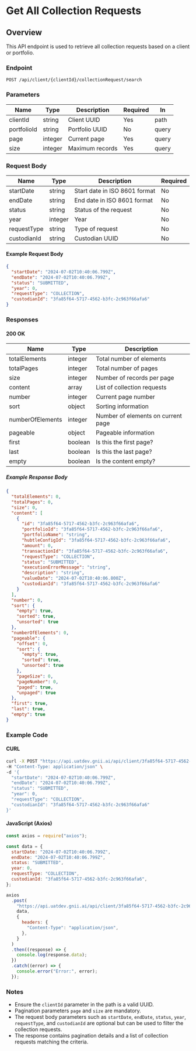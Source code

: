 # Get All Collection Requests

## Overview

This API endpoint is used to retrieve all collection requests based on a client or portfolio.

### Endpoint

```
POST /api/client/{clientId}/collectionRequest/search
```

### Parameters

| Name        | Type    | Description     | Required | In    |
| ----------- | ------- | --------------- | -------- | ----- |
| clientId    | string  | Client UUID     | Yes      | path  |
| portfolioId | string  | Portfolio UUID  | No       | query |
| page        | integer | Current page    | Yes      | query |
| size        | integer | Maximum records | Yes      | query |

### Request Body

| Name        | Type    | Description                   | Required |
| ----------- | ------- | ----------------------------- | -------- |
| startDate   | string  | Start date in ISO 8601 format | No       |
| endDate     | string  | End date in ISO 8601 format   | No       |
| status      | string  | Status of the request         | No       |
| year        | integer | Year                          | No       |
| requestType | string  | Type of request               | No       |
| custodianId | string  | Custodian UUID                | No       |

#### Example Request Body

```json
{
  "startDate": "2024-07-02T10:40:06.799Z",
  "endDate": "2024-07-02T10:40:06.799Z",
  "status": "SUBMITTED",
  "year": 0,
  "requestType": "COLLECTION",
  "custodianId": "3fa85f64-5717-4562-b3fc-2c963f66afa6"
}
```

### Responses

#### 200 OK

| Name             | Type    | Description                        |
| ---------------- | ------- | ---------------------------------- |
| totalElements    | integer | Total number of elements           |
| totalPages       | integer | Total number of pages              |
| size             | integer | Number of records per page         |
| content          | array   | List of collection requests        |
| number           | integer | Current page number                |
| sort             | object  | Sorting information                |
| numberOfElements | integer | Number of elements on current page |
| pageable         | object  | Pageable information               |
| first            | boolean | Is this the first page?            |
| last             | boolean | Is this the last page?             |
| empty            | boolean | Is the content empty?              |

##### Example Response Body

```json
{
  "totalElements": 0,
  "totalPages": 0,
  "size": 0,
  "content": [
    {
      "id": "3fa85f64-5717-4562-b3fc-2c963f66afa6",
      "portfolioId": "3fa85f64-5717-4562-b3fc-2c963f66afa6",
      "portfolioName": "string",
      "hubtleConfigId": "3fa85f64-5717-4562-b3fc-2c963f66afa6",
      "amount": 0,
      "transactionId": "3fa85f64-5717-4562-b3fc-2c963f66afa6",
      "requestType": "COLLECTION",
      "status": "SUBMITTED",
      "executionErrorMessage": "string",
      "description": "string",
      "valueDate": "2024-07-02T10:40:06.800Z",
      "custodianId": "3fa85f64-5717-4562-b3fc-2c963f66afa6"
    }
  ],
  "number": 0,
  "sort": {
    "empty": true,
    "sorted": true,
    "unsorted": true
  },
  "numberOfElements": 0,
  "pageable": {
    "offset": 0,
    "sort": {
      "empty": true,
      "sorted": true,
      "unsorted": true
    },
    "pageSize": 0,
    "pageNumber": 0,
    "paged": true,
    "unpaged": true
  },
  "first": true,
  "last": true,
  "empty": true
}
```

### Example Code

#### CURL

```sh
curl -X POST "https://api.uatdev.gnii.ai/api/client/3fa85f64-5717-4562-b3fc-2c963f66afa6/collectionRequest/search?page=0&size=10" \
-H "Content-Type: application/json" \
-d '{
  "startDate": "2024-07-02T10:40:06.799Z",
  "endDate": "2024-07-02T10:40:06.799Z",
  "status": "SUBMITTED",
  "year": 0,
  "requestType": "COLLECTION",
  "custodianId": "3fa85f64-5717-4562-b3fc-2c963f66afa6"
}'
```

#### JavaScript (Axios)

```javascript
const axios = require("axios");

const data = {
  startDate: "2024-07-02T10:40:06.799Z",
  endDate: "2024-07-02T10:40:06.799Z",
  status: "SUBMITTED",
  year: 0,
  requestType: "COLLECTION",
  custodianId: "3fa85f64-5717-4562-b3fc-2c963f66afa6",
};

axios
  .post(
    "https://api.uatdev.gnii.ai/api/client/3fa85f64-5717-4562-b3fc-2c963f66afa6/collectionRequest/search?page=0&size=10",
    data,
    {
      headers: {
        "Content-Type": "application/json",
      },
    }
  )
  .then((response) => {
    console.log(response.data);
  })
  .catch((error) => {
    console.error("Error:", error);
  });
```

### Notes

- Ensure the `clientId` parameter in the path is a valid UUID.
- Pagination parameters `page` and `size` are mandatory.
- The request body parameters such as `startDate`, `endDate`, `status`, `year`, `requestType`, and `custodianId` are optional but can be used to filter the collection requests.
- The response contains pagination details and a list of collection requests matching the criteria.
